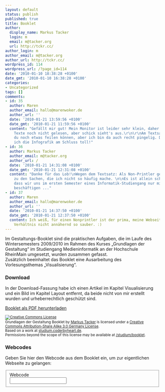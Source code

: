 ```yaml
---
layout: default
status: publish
published: true
title: Booklet
author:
  display_name: Markus Tacker
  login: m
  email: m@tacker.org
  url: http://tckr.cc/
author_login: m
author_email: m@tacker.org
author_url: http://tckr.cc/
wordpress_id: 114
wordpress_url: /?page_id=114
date: '2010-01-10 18:38:28 +0100'
date_gmt: '2010-01-10 16:38:28 +0100'
categories:
- Uncategorized
tags: []
comments:
- id: 35
  author: Maren
  author_email: hallo@marenwoker.de
  author_url: ''
  date: '2010-01-21 13:59:56 +0100'
  date_gmt: '2010-01-21 11:59:56 +0100'
  content: "Gefällt mir gut! Mein Monitor ist leider sehr klein, daher hab ich die
    Texte noch nicht gelesen, aber schick sieht's aus.\r\n\r\nAm Textsatz hättest
    du noch etwas feilen können, aber ich bin da auch recht pingelig. Dafür finde
    ich die Infografik am Schluss toll!"
- id: 36
  author: Markus Tacker
  author_email: m@tacker.org
  author_url: /
  date: '2010-01-21 14:31:08 +0100'
  date_gmt: '2010-01-21 12:31:08 +0100'
  content: "Danke für das Lob!\nWegen dem Textsatz: Als Non-Printler gehört das eben
    zu den Sachen, die ich nicht so häufig mache. \n\nEs ist allein schon verwunderlich,
    dass wir uns im ersten Semester eines Informatik-Studiengang nur mit Print-Produkten
    beschäftigen ..."
- id: 37
  author: Maren
  author_email: hallo@marenwoker.de
  author_url: ''
  date: '2010-01-21 14:37:50 +0100'
  date_gmt: '2010-01-21 12:37:50 +0100'
  content: Ich weiß, für einen Nonprintler ist der prima, meine Webseiten sind im
    Verhältnis nicht annähernd so sauber. :)
---
```

<p>Im Gestaltungs-Booklet sind die praktischen Aufgaben, die im Laufe des Wintersemesters 2009/2010 im Rahmen des Kurses „Grundlagen der Gestaltung“ im Studiengang Medieninformatik an der Hochschule RheinMain umgesetzt, wurden zusammen gefasst.<br />
Zusätzlich beeinhaltet das Booklet eine Ausarbeitung des Vorlesungsthemas „Visualisierung“.</p>
<h3 class="textimage">Download</h3>
<p>In der Download-Fassung habe ich einen Artikel im Kapitel Visualisierung und ein Bild im Kapitel Layout entfernt, da beide nicht von mir erstellt wurden und urheberrechtlich geschützt sind.</p>
<p><a href='/uploads/2010/01/Booklet-cc-by-sa.pdf'>Booklet als PDF herunterladen</a></p>
<p><small><a rel="license" href="http://creativecommons.org/licenses/by-sa/3.0/de/"><img alt="Creative Commons License" style="border-width:0" src="http://i.creativecommons.org/l/by-sa/3.0/de/88x31.png" /></a><br /><span xmlns:dc="http://purl.org/dc/elements/1.1/" href="http://purl.org/dc/dcmitype/Text" property="dc:title" rel="dc:type">Grundlagen der Gestaltung Booklet</span> by <a xmlns:cc="http://creativecommons.org/ns#" href="http://m.tacker.org/" property="cc:attributionName" rel="cc:attributionURL">Markus Tacker</a> is licensed under a <a rel="license" href="http://creativecommons.org/licenses/by-sa/3.0/de/">Creative Commons Attribution-Share Alike 3.0 Germany License</a>.<br />Based on a work at <a xmlns:dc="http://purl.org/dc/elements/1.1/" href="{{ '/studium/booklet' | prepend: site.baseurl | prepend: site.url }}" rel="dc:source">studium.coderbyheart.de</a>.<br />Permissions beyond the scope of this license may be available at <a xmlns:cc="http://creativecommons.org/ns#" href="{{ '/studium/booklet' | prepend: site.baseurl | prepend: site.url }}" rel="cc:morePermissions">/studium/booklet</a>.</small></p>
<h3 class="textimage">Webcodes</h3>
<p>Geben Sie hier den Webcode aus dem Booklet ein, um zur eigentlichen Webseite zu gelangen:</p>
<form id="webcodeform" action="/" method="post">
<fieldset><label for="webcode">Webcode</label><br />
<input id="webcode" name="webcode" type="text" /></fieldset>
</form>
